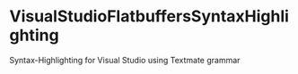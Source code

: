 # VisualStudioFlatbuffersSyntaxHighlighting
Syntax-Highlighting for Visual Studio using Textmate grammar

